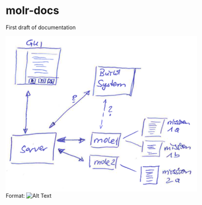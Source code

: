 # molr-docs
First draft of documentation

![Molr Overview](molr-overview.PNG)
Format: ![Alt Text](url)

